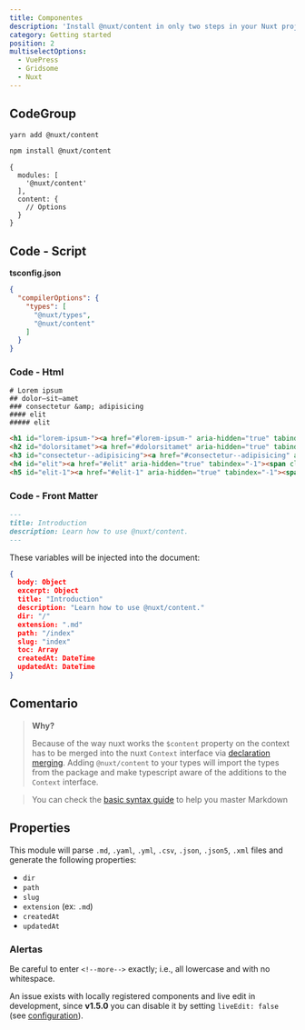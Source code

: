 ```yaml
---
title: Componentes
description: 'Install @nuxt/content in only two steps in your Nuxt project.'
category: Getting started
position: 2
multiselectOptions:
  - VuePress
  - Gridsome
  - Nuxt
---
```


## CodeGroup

<code-group>
  <code-block label="Yarn" active>

  ```bash
  yarn add @nuxt/content
  ```

  </code-block>
  <code-block label="NPM">

  ```bash
  npm install @nuxt/content
  ```

  </code-block>
</code-group>


```js[nuxt.config.js]
{
  modules: [
    '@nuxt/content'
  ],
  content: {
    // Options
  }
}
```

## Code - Script


**tsconfig.json**

```json
{
  "compilerOptions": {
    "types": [
      "@nuxt/types",
      "@nuxt/content"
    ]
  }
}
```
### Code - Html


```md[home.md]
# Lorem ipsum
## dolor—sit—amet
### consectetur &amp; adipisicing
#### elit
##### elit
```

```html
<h1 id="lorem-ipsum-"><a href="#lorem-ipsum-" aria-hidden="true" tabindex="-1"><span class="icon icon-link"></span></a>Lorem ipsum</h1>
<h2 id="dolorsitamet"><a href="#dolorsitamet" aria-hidden="true" tabindex="-1"><span class="icon icon-link"></span></a>dolor—sit—amet</h2>
<h3 id="consectetur--adipisicing"><a href="#consectetur--adipisicing" aria-hidden="true" tabindex="-1"><span class="icon icon-link"></span></a>consectetur &#x26; adipisicing</h3>
<h4 id="elit"><a href="#elit" aria-hidden="true" tabindex="-1"><span class="icon icon-link"></span></a>elit</h4>
<h5 id="elit-1"><a href="#elit-1" aria-hidden="true" tabindex="-1"><span class="icon icon-link"></span></a>elit</h5>
```
### Code - Front Matter

```md
---
title: Introduction
description: Learn how to use @nuxt/content.
---
```

These variables will be injected into the document:

```json
{
  body: Object
  excerpt: Object
  title: "Introduction"
  description: "Learn how to use @nuxt/content."
  dir: "/"
  extension: ".md"
  path: "/index"
  slug: "index"
  toc: Array
  createdAt: DateTime
  updatedAt: DateTime
}
```

## Comentario
> **Why?**
>
> Because of the way nuxt works the `$content` property on the context has to be merged into the nuxt `Context` interface via [declaration merging](https://www.typescriptlang.org/docs/handbook/declaration-merging.html). Adding `@nuxt/content` to your types will import the types from the package and make typescript aware of the additions to the `Context` interface.

> You can check the [basic syntax guide](https://www.markdownguide.org/basic-syntax) to help you master Markdown


## Properties
This module will parse `.md`, `.yaml`, `.yml`, `.csv`, `.json`, `.json5`, `.xml` files and generate the following properties:

- `dir`
- `path`
- `slug`
- `extension` (ex: `.md`)
- `createdAt`
- `updatedAt`



### Alertas

<alert type="info">
Be careful to enter <code>&lt;!--more--&gt;</code> exactly; i.e., all lowercase and with no whitespace.
</alert>

<alert type="warning">

An issue exists with locally registered components and live edit in development, since **v1.5.0** you can disable it by setting `liveEdit: false` (see [configuration](/configuration#liveedit)).

</alert>



